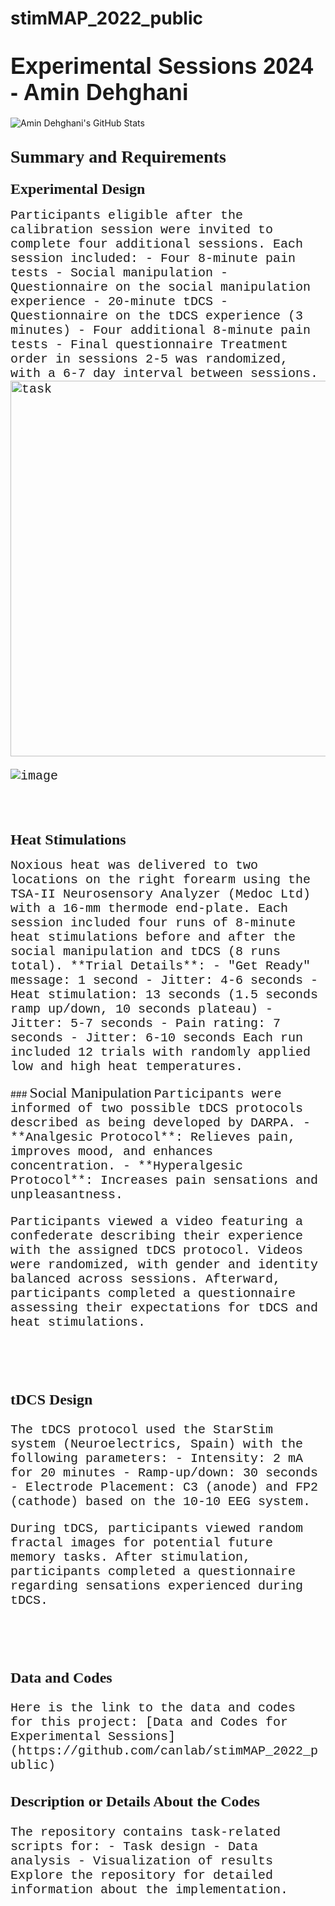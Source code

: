 # stimMAP_2022_public

# <span style="font-family: 'Arial'; font-size: 36px;">Experimental Sessions 2024 - Amin Dehghani</span>

<img src="https://github-readme-stats.vercel.app/api?username=Amindeh" alt="Amin Dehghani's GitHub Stats" />

## <span style="font-family: 'Times New Roman'; font-size: 28px;">Summary and Requirements</span>

### <span style="font-family: 'Verdana'; font-size: 24px;">Experimental Design</span>

<span style="font-family: 'Courier New'; font-size: 20px;">
Participants eligible after the calibration session were invited to complete four additional sessions. Each session included:
- Four 8-minute pain tests
- Social manipulation
- Questionnaire on the social manipulation experience
- 20-minute tDCS
- Questionnaire on the tDCS experience (3 minutes)
- Four additional 8-minute pain tests
- Final questionnaire  
Treatment order in sessions 2-5 was randomized, with a 6-7 day interval between sessions.


<img width="601" alt="task" src="https://github.com/user-attachments/assets/7e2e4c8f-fa9f-4d92-8c7e-b4cf88f64f6c" />

![image](https://github.com/user-attachments/assets/8282591a-70de-4b7d-b48e-04d5bf2de8af)

</span>
<br><br>

### <span style="font-family: 'Verdana'; font-size: 24px;">Heat Stimulations</span>
<span style="font-family: 'Courier New'; font-size: 20px;">
Noxious heat was delivered to two locations on the right forearm using the TSA-II Neurosensory Analyzer (Medoc Ltd) with a 16-mm thermode end-plate. Each session included four runs of 8-minute heat stimulations before and after the social manipulation and tDCS (8 runs total). 
**Trial Details**:
- "Get Ready" message: 1 second  
- Jitter: 4-6 seconds  
- Heat stimulation: 13 seconds (1.5 seconds ramp up/down, 10 seconds plateau)  
- Jitter: 5-7 seconds  
- Pain rating: 7 seconds  
- Jitter: 6-10 seconds  
Each run included 12 trials with randomly applied low and high heat temperatures.
</span>
<br><br>
### <span style="font-family: 'Verdana'; font-size: 24px;">Social Manipulation</span>

<span style="font-family: 'Courier New'; font-size: 20px;">
Participants were informed of two possible tDCS protocols described as being developed by DARPA.  
- **Analgesic Protocol**: Relieves pain, improves mood, and enhances concentration.  
- **Hyperalgesic Protocol**: Increases pain sensations and unpleasantness.

Participants viewed a video featuring a confederate describing their experience with the assigned tDCS protocol. Videos were randomized, with gender and identity balanced across sessions. Afterward, participants completed a questionnaire assessing their expectations for tDCS and heat stimulations.
</span>

<br><br>

### <span style="font-family: 'Verdana'; font-size: 24px;">tDCS Design</span>

<span style="font-family: 'Courier New'; font-size: 20px;">
The tDCS protocol used the StarStim system (Neuroelectrics, Spain) with the following parameters:
- Intensity: 2 mA for 20 minutes  
- Ramp-up/down: 30 seconds  
- Electrode Placement: C3 (anode) and FP2 (cathode) based on the 10-10 EEG system.  

During tDCS, participants viewed random fractal images for potential future memory tasks. After stimulation, participants completed a questionnaire regarding sensations experienced during tDCS.
</span>

<br><br>

### <span style="font-family: 'Verdana'; font-size: 24px;">Data and Codes</span>

<span style="font-family: 'Courier New'; font-size: 20px;">
Here is the link to the data and codes for this project:  
[Data and Codes for Experimental Sessions](https://github.com/canlab/stimMAP_2022_public)
</span>

### <span style="font-family: 'Verdana'; font-size: 24px;">Description or Details About the Codes</span>

<span style="font-family: 'Courier New'; font-size: 20px;">
The repository contains task-related scripts for:
- Task design
- Data analysis
- Visualization of results  
Explore the repository for detailed information about the implementation.
</span>
